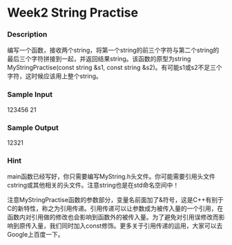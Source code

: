 # Week2 String Practise

### Description
编写一个函数，接收两个string，将第一个string的前三个字符与第二个string的最后三个字符拼接到一起，并返回结果string。该函数的原型为string MyStringPractise(const string &s1, const string &s2)。有可能s1或s2不足三个字符，这时候应该用上整个string。

### Sample Input
123456 21

### Sample Output
12321

### Hint
main函数已经写好，你只需要编写MyString.h头文件。你可能需要引用头文件cstring或其他相关的头文件。注意string也是在std命名空间中！

注意MyStringPractise函数的参数部分，变量名前面加了&符号，这是C++有别于C的新特性，称之为引用传递。引用传递可以让参数成为被传入量的一个引用，在函数内对引用做的修改也会影响到函数外的被传入量。为了避免对引用误修改而影响到原传入量，我们同时加入const修饰。更多关于引用传递的运用，大家可以去Google上百度一下。